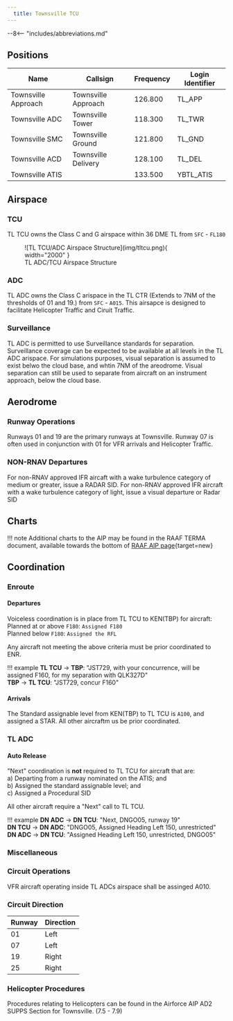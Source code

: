 ```yaml
---
  title: Townsville TCU
---
```


--8<-- "includes/abbreviations.md"

## Positions

| Name               | Callsign       | Frequency        | Login Identifier              |
| ------------------ | -------------- | ---------------- | --------------------------------------|
| Townsville Approach    | Townsville Approach   | 126.800         | TL_APP                                   |
| Townsville ADC    | Townsville Tower  | 118.300         | TL_TWR        |
| Townsville SMC    | Townsville Ground  | 121.800         | TL_GND        |
| Townsville ACD    | Townsville Delivery  | 128.100         | TL_DEL       |
| Townsville ATIS    |   | 133.500         | YBTL_ATIS       |

## Airspace
### TCU
TL TCU owns the Class C and G airspace within 36 DME TL from `SFC` - `FL180`

<figure markdown>
![TL TCU/ADC Airspace Structure](img/tltcu.png){ width="2000" }
  <figcaption>TL ADC/TCU Airspace Structure</figcaption>
</figure>

### ADC
TL ADC owns the Class C arispace in the TL CTR (Extends to 7NM of the thresholds of 01 and 19.) from `SFC` - `A015`. This airsapce is designed to facilitate Helicopter Traffic and Ciruit Traffic.

### Surveillance
TL ADC is permitted to use Surveillance standards for separation. Surveillance coverage can be expected to be available at all levels in the TL ADC arispace. 
For simulations purposes,  visual separation is assumed to exist belwo the cloud base, and whtin 7NM of the areodrome. Visual separation can still be used to separate from aircraft on an instrument approach, below the cloud base.

## Aerodrome
### Runway Operations
Runways 01 and 19 are the primary runways at Townsville. 
Runway 07 is often used in conjunction with 01 for VFR arrivals and Helicopter Traffic. 

### NON-RNAV Departures
For non-RNAV approved IFR aircaft with a wake turbulence category of medium or greater, issue a RADAR SID.
For non-RNAV approved IFR aircraft with a wake turbulence category of light, issue a visual departure or Radar SID

## Charts
!!! note
    Additional charts to the AIP may be found in the RAAF TERMA document, available towards the bottom of [RAAF AIP page](https://ais-af.airforce.gov.au/australian-aip){target=new}

## Coordination
### Enroute
#### Departures
Voiceless coordination is in place from TL TCU to KEN(TBP) for aircraft:  
Planned at or above `F180`: `Assigned F180`  
Planned below `F180`: `Assigned the RFL`

Any aircraft not meeting the above criteria must be prior coordinated to ENR.

!!! example
    <span class="hotline">**TL TCU** -> **TBP**</span>: "JST729, with your concurrence, will be assigned F160, for my separation with QLK327D"  
    <span class="hotline">**TBP** -> **TL TCU**</span>: "JST729, concur F160"  

#### Arrivals
The Standard assignable level from KEN(TBP) to TL TCU is `A100`, and assigned a STAR. All other aircraftm us be prior coordinated.

### TL ADC
#### Auto Release
"Next" coordination is **not** required to TL TCU for aircraft that are:  
a) Departing from a runway nominated on the ATIS; and  
b) Assigned the standard assignable level; and  
c) Assigned a Procedural SID  

All other aircraft require a "Next" call to TL TCU.

!!! example
    <span class="hotline">**DN ADC** -> **DN TCU**</span>: "Next, DNGO05, runway 19"  
    <span class="hotline">**DN TCU** -> **DN ADC**</span>: "DNGO05, Assigned Heading Left 150, unrestricted"  
    <span class="hotline">**DN ADC** -> **DN TCU**</span>: "Assigned Heading Left 150, unrestricted, DNGO05"  

### Miscellaneous
### Circuit Operations
VFR aircraft operating inside TL ADCs airspace shall be assinged A010.

### Circuit Direction
| Runway | Direction |
| ------ | ----------|
| 01     | Left  |
| 07     | Left |
| 19     | Right |
| 25     | Right |

### Helicopter Procedures
Procedures relating to Helicopters can be found in the Airforce AIP AD2 SUPPS Section for Townsville. (7.5 - 7.9)